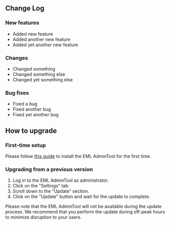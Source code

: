 ## Change Log

### New features

* Added new feature
* Added another new feature
* Added yet another new feature

### Changes

* Changed something
* Changed something else
* Changed yet something else

### Bug fixes

* Fixed a bug
* Fixed another bug
* Fixed yet another bug

## How to upgrade

### First-time setup

Please follow [this guide](https://github.com/Electron-Minecraft-Launcher/EML-AdminTool-v2/wiki) to install the EML AdminTool for the first time.

### Upgrading from a previous version

1. Log in to the EML AdminTool as administrator.
2. Click on the "Settings" tab.
3. Scroll down to the "Update" section.
4. Click on the "Update" button and wait for the update to complete.

Please note that the EML AdminTool will not be available during the update process. We recommend that you perform the update during off-peak hours to minimize disruption to your users.